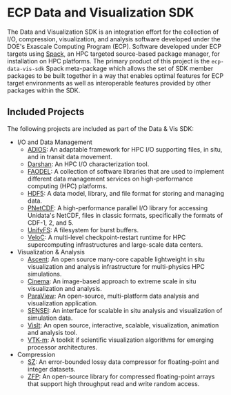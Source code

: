 # ECP Data and Visualization SDK

The Data and Visualization SDK is an integration effort for the collection of I/O, compression, visualization, and analysis software developed under the DOE's Exascale Computing Program (ECP).  Software developed under ECP targets using [Spack](https://spack.io), an HPC targeted source-based package manager, for installation on HPC platforms.  The primary product of this project is the `ecp-data-vis-sdk` Spack meta-package which allows the set of SDK member packages to be built together in a way that enables optimal features for ECP target environments as well as interoperable features provided by other packages within the SDK.

## Included Projects

The following projects are included as part of the Data & Vis SDK:

* I/O and Data Management
  * [ADIOS](https://csmd.ornl.gov/software/adios2): An adaptable framework for HPC I/O supporting files, in situ, and in transit data movement.
  * [Darshan](https://www.mcs.anl.gov/research/projects/darshan/): An HPC I/O characterization tool.
  * [FAODEL](https://github.com/faodel/faodel): A collection of software libraries that are used to implement different data management services on high-performance computing (HPC) platforms.
  * [HDF5](https://www.hdfgroup.org/solutions/hdf5/): A data model, library, and file format for storing and managing data.
  * [PNetCDF](https://parallel-netcdf.github.io/): A high-performance parallel I/O library for accessing Unidata's NetCDF, files in classic formats, specifically the formats of CDF-1, 2, and 5.
  * [UnifyFS](https://unifyfs.readthedocs.io/en/latest/): A filesystem for burst buffers.
  * [VeloC](https://veloc.readthedocs.io/en/latest/): A multi-level checkpoint-restart runtime for HPC supercomputing infrastructures and large-scale data centers.
* Visualization & Analysis
  * [Ascent](https://github.com/Alpine-DAV/ascent): An open source many-core capable lightweight in situ visualization and analysis infrastructure for multi-physics HPC simulations.
  * [Cinema](https://cinemascience.github.io): An image-based approach to extreme scale in situ visualization and analysis.
  * [ParaView](https://paraview.org): An open-source, multi-platform data analysis and visualization application.
  * [SENSEI](https://sensei-insitu.org/): An interface for scalable in situ analysis and visualization of simulation data.
  * [VisIt](https://visit-dav.github.io/visit-website/): An open source, interactive, scalable, visualization, animation and analysis tool.
  * [VTK-m](https://m.vtk.org): A toolkit if scientific visualization algorithms for emerging processor architectures.
* Compression
  * [SZ](https://szcompressor.org): An error-bounded lossy data compressor for floating-point and integer datasets.
  * [ZFP](https://computing.llnl.gov/projects/zfp): An open-source library for compressed floating-point arrays that support high throughput read and write random access.
